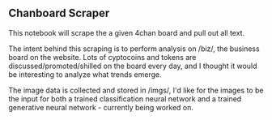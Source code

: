 ## Chanboard Scraper ##

This notebook will scrape the a given 4chan board and pull out all text.

The intent behind this scraping is to perform analysis on /biz/, the business board on the website. Lots of cyptocoins and tokens are discussed/promoted/shilled on the board every day, and I thought it would be interesting to analyze what trends emerge. 

The image data is collected and stored in /imgs/, I'd like for the images to be the input for both a trained classification neural network and a trained generative neural network - currently being worked on.


